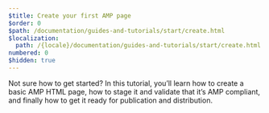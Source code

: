 ```yaml
---
$title: Create your first AMP page
$order: 0
$path: /documentation/guides-and-tutorials/start/create.html
$localization:
  path: /{locale}/documentation/guides-and-tutorials/start/create.html
numbered: 0
$hidden: true
---
```


Not sure how to get started? In this tutorial, you’ll learn how to create a basic AMP HTML page, how to stage it and validate that it’s AMP compliant, and finally how to get it ready for publication and distribution.
